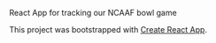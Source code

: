 React App for tracking our NCAAF bowl game

This project was bootstrapped with [Create React App](https://github.com/facebookincubator/create-react-app).
